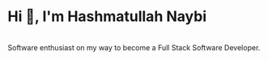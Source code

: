 
<h1 align="left">Hi 👋, I'm Hashmatullah Naybi</h1>
<br>
Software enthusiast on my way to become a Full Stack Software Developer.




